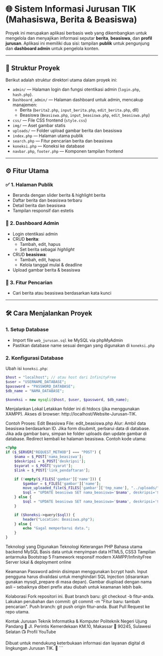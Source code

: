 # 🌐 Sistem Informasi Jurusan TIK (Mahasiswa, Berita & Beasiswa)

Proyek ini merupakan aplikasi berbasis web yang dikembangkan untuk mengelola dan menyajikan informasi seputar **berita**, **beasiswa**, dan **profil jurusan**. Aplikasi ini memiliki dua sisi: tampilan **publik** untuk pengunjung dan **dashboard admin** untuk pengelola konten.

---

## 📁 Struktur Proyek

Berikut adalah struktur direktori utama dalam proyek ini:

- `admin/` — Halaman login dan fungsi otentikasi admin (`login.php`, `hash.php`).
- `Dashboard_admin/` — Halaman dashboard untuk admin, mencakup manajemen:
  - Berita (`berita2.php`, `input_berita.php`, `edit_berita.php`, dll)
  - Beasiswa (`Beasiswa.php`, `input_beasiswa.php`, `edit_beasiswa.php`)
- `css/` — File CSS frontend (`style.css`)
- `img/` — Aset gambar statis
- `uploads/` — Folder upload gambar berita dan beasiswa
- `index.php` — Halaman utama publik
- `search.php` — Fitur pencarian berita dan beasiswa
- `koneksi.php` — Koneksi ke database
- `navbar.php`, `footer.php` — Komponen tampilan frontend

---

## ⚙️ Fitur Utama

### ✅ 1. Halaman Publik
- Beranda dengan slider berita & highlight berita
- Daftar berita dan beasiswa terbaru
- Detail berita dan beasiswa
- Tampilan responsif dan estetis

### 🔐 2. Dashboard Admin
- Login otentikasi admin
- CRUD **berita**:
  - Tambah, edit, hapus
  - Set berita sebagai *highlight*
- CRUD **beasiswa**:
  - Tambah, edit, hapus
  - Kelola tanggal mulai & deadline
- Upload gambar berita & beasiswa

### 🔎 3. Fitur Pencarian
- Cari berita atau beasiswa berdasarkan kata kunci

---

## 🛠️ Cara Menjalankan Proyek

### 1. **Setup Database**
- Import file `web_jurusan.sql` ke MySQL via phpMyAdmin
- Pastikan database name sesuai dengan yang digunakan di `koneksi.php`

### 2. **Konfigurasi Database**
Ubah isi `koneksi.php`:
```php
$host = "localhost"; // atau host dari InfinityFree
$user = "USERNAME_DATABASE";
$password = "PASSWORD_DATABASE";
$db_name = "NAMA_DATABASE";

$koneksi = new mysqli($host, $user, $password, $db_name);
````

Menjalankan Lokal
Letakkan folder ini di htdocs (jika menggunakan XAMPP).
Akses di browser: http://localhost/Website-Jurusan-TIK.

Contoh Proses: Edit Beasiswa
File: edit_beasiswa.php
Alur:
Ambil data beasiswa berdasarkan ID.
Jika form disubmit, perbarui data di database.
Jika ada gambar baru, simpan ke folder uploads dan update gambar di database.
Redirect kembali ke halaman beasiswa.
Contoh kode utama:
```php
<?php
if ($_SERVER["REQUEST_METHOD"] === "POST") {
    $nama = $_POST['nama_beasiswa'];
    $deskripsi = $_POST['deskripsi'];
    $syarat = $_POST['syarat'];
    $link = $_POST['link_pendaftaran'];

    if (!empty($_FILES['gambar']['name'])) {
        $gambar = $_FILES['gambar']['name'];
        move_uploaded_file($_FILES['gambar']['tmp_name'], "../uploads/" . $gambar);
        $sql = "UPDATE beasiswa SET nama_beasiswa='$nama', deskripsi='$deskripsi', syarat='$syarat', link_pendaftaran='$link', gambar='$gambar' WHERE id_beasiswa=$id";
    } else {
        $sql = "UPDATE beasiswa SET nama_beasiswa='$nama', deskripsi='$deskripsi', syarat='$syarat', link_pendaftaran='$link' WHERE id_beasiswa=$id";
    }

    if ($koneksi->query($sql)) {
        header("Location: Beasiswa.php");
    } else {
        echo "Gagal memperbarui data.";
    }
}
```
Teknologi yang Digunakan
Teknologi	Keterangan
PHP	Bahasa utama backend
MySQL	Basis data untuk menyimpan data
HTML5, CSS3	Tampilan antarmuka
Bootstrap 5	Framework responsif modern
XAMPP/InfinityFree	Server lokal & deployment online

Keamanan
Password admin disimpan menggunakan bcrypt hash.
Input pengguna harus divalidasi untuk menghindari SQL Injection (disarankan gunakan mysqli_prepare di masa depan).
Gambar diupload dengan nama asli – sebaiknya diberi prefix atau diubah untuk keamanan lebih baik.

Kolaborasi
Fork repositori ini.
Buat branch baru: git checkout -b fitur-anda.
Lakukan perubahan dan commit: git commit -m "Fitur baru: tambah pencarian".
Push branch: git push origin fitur-anda.
Buat Pull Request ke repo utama.

Kontak
Jurusan Teknik Informatika & Komputer
Politeknik Negeri Ujung Pandang
📍 Jl. Perintis Kemerdekaan KM.10, Makassar
📧 90245, Sulawesi Selatan
📺 Profil YouTube

Dibuat untuk mendukung keterbukaan informasi dan layanan digital di lingkungan Jurusan TIK. 🚀 ```